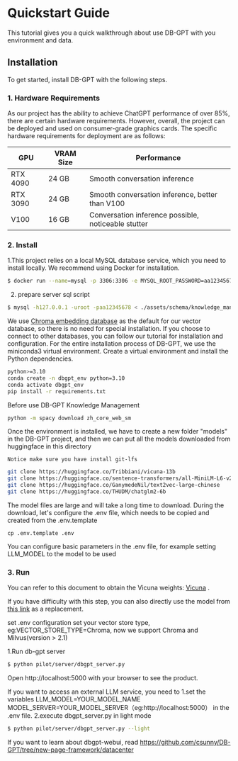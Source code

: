 # Quickstart Guide

This tutorial gives you a quick walkthrough about use DB-GPT with you environment and data.

## Installation

To get started, install DB-GPT with the following steps.

### 1. Hardware Requirements 
As our project has the ability to achieve ChatGPT performance of over 85%, there are certain hardware requirements. However, overall, the project can be deployed and used on consumer-grade graphics cards. The specific hardware requirements for deployment are as follows:

| GPU  | VRAM Size | Performance                                 |
| --------- | --------- | ------------------------------------------- |
| RTX 4090  | 24 GB     | Smooth conversation inference        |
| RTX 3090  | 24 GB     | Smooth conversation inference, better than V100 |
| V100      | 16 GB     | Conversation inference possible, noticeable stutter |

### 2. Install

1.This project relies on a local MySQL database service, which you need to install locally. We recommend using Docker for installation.
```bash
$ docker run --name=mysql -p 3306:3306 -e MYSQL_ROOT_PASSWORD=aa12345678 -dit mysql:latest
```
2. prepare server sql script
```bash
$ mysql -h127.0.0.1 -uroot -paa12345678 < ./assets/schema/knowledge_management.sql
```

We use [Chroma embedding database](https://github.com/chroma-core/chroma) as the default for our vector database, so there is no need for special installation. If you choose to connect to other databases, you can follow our tutorial for installation and configuration. 
For the entire installation process of DB-GPT, we use the miniconda3 virtual environment. Create a virtual environment and install the Python dependencies.

```bash
python>=3.10
conda create -n dbgpt_env python=3.10
conda activate dbgpt_env
pip install -r requirements.txt
```
Before use DB-GPT Knowledge Management
```bash
python -m spacy download zh_core_web_sm

```

Once the environment is installed, we have to create a new folder "models" in the DB-GPT project, and then we can put all the models downloaded from huggingface in this directory

```{tip}
Notice make sure you have install git-lfs
```

```bash
git clone https://huggingface.co/Tribbiani/vicuna-13b 
git clone https://huggingface.co/sentence-transformers/all-MiniLM-L6-v2
git clone https://huggingface.co/GanymedeNil/text2vec-large-chinese
git clone https://huggingface.co/THUDM/chatglm2-6b
```

The model files are large and will take a long time to download. During the download, let's configure the .env file, which needs to be copied and created from the .env.template

```{tip}
cp .env.template .env
```

You can configure basic parameters in the .env file, for example setting LLM_MODEL to the model to be used

### 3. Run
You can refer to this document to obtain the Vicuna weights: [Vicuna](https://github.com/lm-sys/FastChat/blob/main/README.md#model-weights) .

If you have difficulty with this step, you can also directly use the model from [this link](https://huggingface.co/Tribbiani/vicuna-7b) as a replacement.

set .env configuration set your vector store type, eg:VECTOR_STORE_TYPE=Chroma, now we support Chroma and Milvus(version > 2.1)


1.Run db-gpt server 

```bash
$ python pilot/server/dbgpt_server.py
```
Open http://localhost:5000 with your browser to see the product.

If you want to access an external LLM service, you need to 1.set the variables LLM_MODEL=YOUR_MODEL_NAME MODEL_SERVER=YOUR_MODEL_SERVER（eg:http://localhost:5000） in the .env file.
2.execute dbgpt_server.py in light mode

```bash
$ python pilot/server/dbgpt_server.py --light
```

If you want to learn about dbgpt-webui, read https://github.com/csunny/DB-GPT/tree/new-page-framework/datacenter

